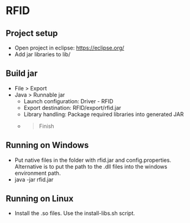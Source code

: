# RFID

## Project setup

* Open project in eclipse: https://eclipse.org/
* Add jar libraries to lib/

## Build jar

* File > Export
* Java > Runnable jar
  - Launch configuration: Driver - RFID
  - Export destination: RFID/export/rfid.jar
  - Library handling: Package required libraries into generated JAR
  - > Finish

## Running on Windows

* Put native files in the folder with rfid.jar and config.properties. 
  Alternative is to put the path to the .dll files into the windows environment path. 
* java -jar rfid.jar

## Running on Linux

* Install the .so files. Use the install-libs.sh script.
